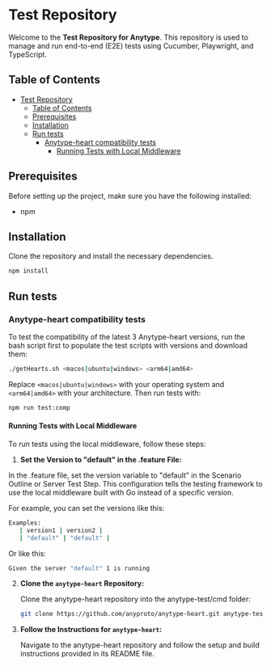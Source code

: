 # Test Repository

Welcome to the **Test Repository for Anytype**. This repository is used to manage and run end-to-end (E2E) tests using Cucumber, Playwright, and TypeScript.

## Table of Contents

- [Test Repository](#test-repository)
  - [Table of Contents](#table-of-contents)
  - [Prerequisites](#prerequisites)
  - [Installation](#installation)
  - [Run tests](#run-tests)
    - [Anytype-heart compatibility tests](#anytype-heart-compatibility-tests)
      - [Running Tests with Local Middleware](#running-tests-with-local-middleware)

## Prerequisites

Before setting up the project, make sure you have the following installed:

- npm

## Installation

Clone the repository and install the necessary dependencies.

```bash
npm install
```
## Run tests

### Anytype-heart compatibility tests
To test the compatibility of the latest 3 Anytype-heart versions, run the bash script first to populate the test scripts with versions and download them:
```bash
./getHearts.sh <macos|ubuntu|windows> <arm64|amd64>
```
Replace `<macos|ubuntu|windows>` with your operating system and `<arm64|amd64>` with your architecture.
Then run tests with:
```bash
npm run test:comp
```
#### Running Tests with Local Middleware

To run tests using the local middleware, follow these steps:

1. **Set the Version to "default" in the .feature File:**

  In the .feature file, set the version variable to "default" in the Scenario Outline or Server Test Step. This configuration tells the testing framework to use the local middleware built with Go instead of a specific version.

   For example, you can set the versions like this:
   ```bash
   Examples:
      | version1 | version2 |
      | "default" | "default" |
   ```
   Or like this:
   ```bash
   Given the server "default" 1 is running
   ```
2. **Clone the `anytype-heart` Repository:**

   Clone the anytype-heart repository into the anytype-test/cmd folder:
   ```bash
   git clone https://github.com/anyproto/anytype-heart.git anytype-test/cmd/anytype-heart
   ```
   
3. **Follow the Instructions for `anytype-heart`:**

   Navigate to the anytype-heart repository and follow the setup and build instructions provided in its README file.
